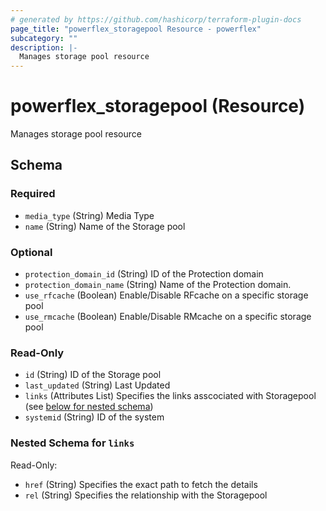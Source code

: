 ```yaml
---
# generated by https://github.com/hashicorp/terraform-plugin-docs
page_title: "powerflex_storagepool Resource - powerflex"
subcategory: ""
description: |-
  Manages storage pool resource
---
```


# powerflex_storagepool (Resource)

Manages storage pool resource



<!-- schema generated by tfplugindocs -->
## Schema

### Required

- `media_type` (String) Media Type
- `name` (String) Name of the Storage pool

### Optional

- `protection_domain_id` (String) ID of the Protection domain
- `protection_domain_name` (String) Name of the Protection domain.
- `use_rfcache` (Boolean) Enable/Disable RFcache on a specific storage pool
- `use_rmcache` (Boolean) Enable/Disable RMcache on a specific storage pool

### Read-Only

- `id` (String) ID of the Storage pool
- `last_updated` (String) Last Updated
- `links` (Attributes List) Specifies the links asscociated with Storagepool (see [below for nested schema](#nestedatt--links))
- `systemid` (String) ID of the system

<a id="nestedatt--links"></a>
### Nested Schema for `links`

Read-Only:

- `href` (String) Specifies the exact path to fetch the details
- `rel` (String) Specifies the relationship with the Storagepool


